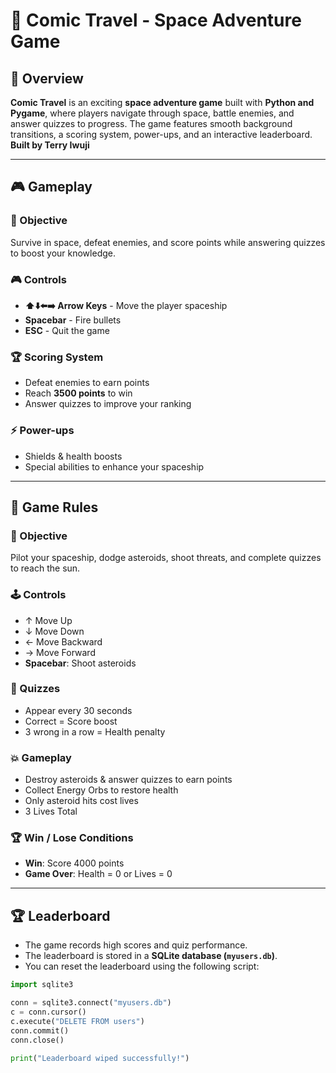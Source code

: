 # 🚀 Comic Travel - Space Adventure Game  

## 📝 Overview  
**Comic Travel** is an exciting **space adventure game** built with **Python and Pygame**, where players navigate through space, battle enemies, and answer quizzes to progress. The game features smooth background transitions, a scoring system, power-ups, and an interactive leaderboard.  
**Built by Terry Iwuji**

---

## 🎮 Gameplay  

### 🎯 Objective  
Survive in space, defeat enemies, and score points while answering quizzes to boost your knowledge.  

### 🎮 Controls  
- **⬆️⬇️⬅️➡️ Arrow Keys** - Move the player spaceship  
- **Spacebar** - Fire bullets  
- **ESC** - Quit the game  

### 🏆 Scoring System  
- Defeat enemies to earn points  
- Reach **3500 points** to win  
- Answer quizzes to improve your ranking  

### ⚡ Power-ups  
- Shields & health boosts  
- Special abilities to enhance your spaceship  

---

## 📜 Game Rules

### 🎯 Objective  
Pilot your spaceship, dodge asteroids, shoot threats, and complete quizzes to reach the sun.  

### 🕹 Controls  
- ↑ Move Up  
- ↓ Move Down  
- ← Move Backward  
- → Move Forward  
- **Spacebar**: Shoot asteroids  

### 🧠 Quizzes  
- Appear every 30 seconds  
- Correct = Score boost  
- 3 wrong in a row = Health penalty  

### 💥 Gameplay  
- Destroy asteroids & answer quizzes to earn points  
- Collect Energy Orbs to restore health  
- Only asteroid hits cost lives  
- 3 Lives Total  

### 🏆 Win / Lose Conditions  
- **Win**: Score 4000 points  
- **Game Over**: Health = 0 or Lives = 0  

---

## 🏆 Leaderboard  
- The game records high scores and quiz performance.  
- The leaderboard is stored in a **SQLite database (`myusers.db`)**.  
- You can reset the leaderboard using the following script:  

```python
import sqlite3

conn = sqlite3.connect("myusers.db")  
c = conn.cursor()
c.execute("DELETE FROM users")  
conn.commit()
conn.close()

print("Leaderboard wiped successfully!")
